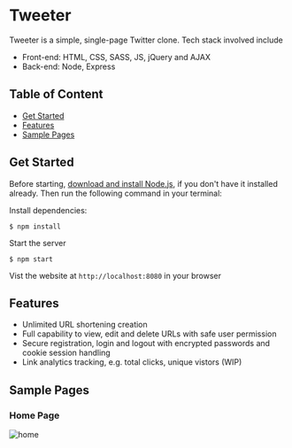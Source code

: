 # Tweeter
Tweeter is a simple, single-page Twitter clone. Tech stack involved include
- Front-end: HTML, CSS, SASS, JS, jQuery and AJAX
- Back-end: Node, Express

## Table of Content
- [Get Started](#get-started)
- [Features](#features)
- [Sample Pages](#sample-pages)

## Get Started
Before starting, [download and install Node.js](!https://nodejs.org/en/download/), if you don't have it installed already. Then run the following command in your terminal:

Install dependencies:  
```
$ npm install
```

Start the server  
```
$ npm start
```

Vist the website at `http://localhost:8080` in your browser

## Features
- Unlimited URL shortening creation
- Full capability to view, edit and delete URLs with safe user permission
- Secure registration, login and logout with encrypted passwords and cookie session handling
- Link analytics tracking, e.g. total clicks, unique vistors (WIP)

## Sample Pages
### Home Page
![home](/docs/home.png)
